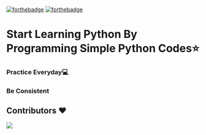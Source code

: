 [![forthebadge](https://forthebadge.com/images/badges/made-with-python.svg)](https://forthebadge.com)
[![forthebadge](https://forthebadge.com/images/badges/built-by-developers.svg)](https://forthebadge)
# Start Learning Python By Programming Simple Python Codes⭐
### Practice Everyday💻
### Be Consistent 


## Contributors ❤️
<a href = "https://github.com/Suhas-Raut/Python-Codes/GettingStarted-PythonCodes/graphs/contributors">
  <img src = "https://contrib.rocks/image?repo=Suhas-Raut/Python-Codes"/>
</a>


